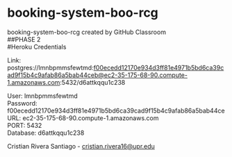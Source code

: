 # booking-system-boo-rcg <br />
booking-system-boo-rcg created by GitHub Classroom <br />
##PHASE 2 <br />
#Heroku Credentials <br />

Link: postgres://lmnbpmmsfewtmd:f00ecedd12170e934d3ff81e4971b5bd6ca39cad9f15b4c9afab86a5bab44ceb@ec2-35-175-68-90.compute-1.amazonaws.com:5432/d6attkqqu1c238

User: lmnbpmmsfewtmd <br />
Password: f00ecedd12170e934d3ff81e4971b5bd6ca39cad9f15b4c9afab86a5bab44ce <br />
URL: ec2-35-175-68-90.compute-1.amazonaws.com <br />
PORT: 5432 <br />
Database: d6attkqqu1c238 <br />

Cristian Rivera Santiago - cristian.rivera16@upr.edu <br />
